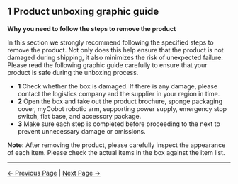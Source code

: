 

## 1 Product unboxing graphic guide

**Why you need to follow the steps to remove the product**

In this section we strongly recommend following the specified steps to remove the product. Not only does this help ensure that the product is not damaged during shipping, it also minimizes the risk of unexpected failure. Please read the following graphic guide carefully to ensure that your product is safe during the unboxing process.

- **1** Check whether the box is damaged. If there is any damage, please contact the logistics company and the supplier in your region in time.
- **2** Open the box and take out the product brochure, sponge packaging cover, myCobot robotic arm, supporting power supply, emergency stop switch, flat base, and accessory package.
- **3** Make sure each step is completed before proceeding to the next to prevent unnecessary damage or omissions.

**Note:** After removing the product, please carefully inspect the appearance of each item. Please check the actual items in the box against the item list.


---

[← Previous Page](./4.1-ProductStandardList.md) | [Next Page →](./4.3-Power-onTestGuide.md)
